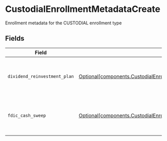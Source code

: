 # CustodialEnrollmentMetadataCreate

Enrollment metadata for the CUSTODIAL enrollment type


## Fields

| Field                                                                                                                                                                  | Type                                                                                                                                                                   | Required                                                                                                                                                               | Description                                                                                                                                                            | Example                                                                                                                                                                |
| ---------------------------------------------------------------------------------------------------------------------------------------------------------------------- | ---------------------------------------------------------------------------------------------------------------------------------------------------------------------- | ---------------------------------------------------------------------------------------------------------------------------------------------------------------------- | ---------------------------------------------------------------------------------------------------------------------------------------------------------------------- | ---------------------------------------------------------------------------------------------------------------------------------------------------------------------- |
| `dividend_reinvestment_plan`                                                                                                                                           | [Optional[components.CustodialEnrollmentMetadataCreateDividendReinvestmentPlan]](../../models/components/custodialenrollmentmetadatacreatedividendreinvestmentplan.md) | :heavy_minus_sign:                                                                                                                                                     | Option to auto-enroll in Dividend Reinvestment; defaults to true                                                                                                       | DIVIDEND_REINVESTMENT_ENROLL                                                                                                                                           |
| `fdic_cash_sweep`                                                                                                                                                      | [Optional[components.CustodialEnrollmentMetadataCreateFdicCashSweep]](../../models/components/custodialenrollmentmetadatacreatefdiccashsweep.md)                       | :heavy_minus_sign:                                                                                                                                                     | Option to auto-enroll in FDIC cash sweep; defaults to true                                                                                                             | FDIC_CASH_SWEEP_ENROLL                                                                                                                                                 |